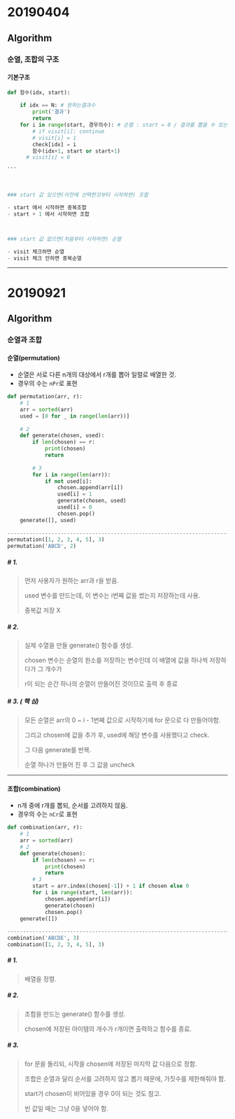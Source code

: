# 20190404

## Algorithm

### 순열, 조합의 구조



#### 기본구조

~~~python
def 함수(idx, start):
    
    if idx == N: # 원하는결과수
        print('결과')
        return
    for i in range(start, 경우의수): # 순열 : start = 0 / 결과를 뽑을 수 있는 경우의 수 
        # if visit[i]: continue
        # visit[i] = 1
        check[idx] = i
        함수(idx+1, start or start+1)
      # visit[i] = 0

```



### start 값 있으면(이전에 선택한것부터 시작하면) 조합

- start 에서 시작하면 중복조합
- start + 1 에서 시작하면 조합



### start 값 없으면(처음부터 시작하면) 순열

- visit 체크하면 순열
- visit 체크 안하면 중복순열
~~~



---

# 20190921

## Algorithm

### 순열과 조합



#### 순열(permutation)

- 순열은 서로 다른 n개의 대상에서 r개를 뽑아 일렬로 배열한 것.
- 경우의 수는 `nPr`로 표현



```python
def permutation(arr, r):
    # 1
    arr = sorted(arr)
	used = [0 for _ in range(len(arr))]
    
    # 2
    def generate(chosen, used):
        if len(chosen) == r:
            print(chosen)
            return
        
        # 3
       	for i in range(len(arr)):
            if not used[i]:
                chosen.append(arr[i])
                used[i] = 1
                generate(chosen, used)
                used[i] = 0
                chosen.pop()
	generate([], used)
    
------------------------------------------------------------------------------
permutation([1, 2, 3, 4, 5], 3)
permutation('ABCD', 2)
```



##### # 1.

> 먼저 사용자가 원하는 arr과 r을 받음.
>
> used 변수를 만드는데, 이 변수는 i번째 값을 썼는지 저장하는데 사용.
>
> 중복값 저장 X



##### # 2.

> 실제 수열을 만들 generate() 함수를 생성.
>
> chosen 변수는 순열의 원소를 저장하는 변수인데 이 배열에 값을 하나씩 저장하다가 그 개수가
>
> r이 되는 순간 하나의 순열이 만들어진 것이므로 출력 후 종료



##### # 3. ( 핵 심)

> 모든 순열은 arr의 0 ~ i - 1번째 값으로 시작하기에 for 문으로 다 만들어야함.
>
> 그리고 chosen에 값을 추가 후, used에 해당 변수를 사용했다고 check.
>
> 그 다음 generate를 반복.
>
> 순열 하나가 만들어 진 후 그 값을 uncheck



------



#### 조합(combination)

- n개 중에 r개를 뽑되, 순서를 고려하지 않음.
- 경우의 수는 `nCr`로 표현



```python
def combination(arr, r):
    # 1
    arr = sorted(arr)
    # 2
    def generate(chosen):
        if len(chosen) == r:
            print(chosen)
            return
        # 3
        start = arr.index(chosen[-1]) + 1 if chosen else 0
        for i in range(start, len(arr)):
            chosen.append(arr[i])
            generate(chosen)
            chosen.pop()
	generate([])
    
------------------------------------------------------------------------------
combination('ABCDE', 3)
combination([1, 2, 3, 4, 5], 3)
```



##### # 1.

> 배열을 정렬.



##### # 2.

> 조합을 만드는 generate() 함수를 생성.
>
> chosen에 저장된 아이템의 개수가 r개이면 출력하고 함수를 종료.



##### # 3.

> for 문을 돌리되, 시작을 chosen에 저장된 마지막 값 다음으로 정함.
>
> 조합은 순열과 달리 순서를 고려하지 않고 뽑기 때문에, 가짓수를 제한해줘야 함.
>
> start가 chosen이 비어있을 경우 0이 되는 것도 참고.
>
> 빈 값일 때는 그냥 0을 넣어야 함.